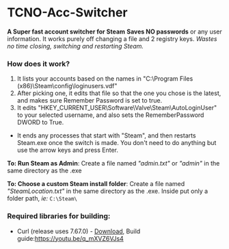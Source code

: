 
# TCNO-Acc-Switcher
**A Super fast account switcher for Steam**
**Saves NO passwords** or any user information. It works purely off changing a file and 2 registry keys.
*Wastes no time closing, switching and restarting Steam.*

### How does it work?
1. It lists your accounts based on the names in "C:\Program Files (x86)\Steam\config\loginusers.vdf"
2. After picking one, it edits that file so that the one you chose is the latest, and makes sure Remember Password is set to true.
3. It edits "HKEY_CURRENT_USER\Software\Valve\Steam\AutoLoginUser" to your selected username, and also sets the RememberPassword DWORD to True.

- It ends any processes that start with "Steam", and then restarts Steam.exe once the switch is made. You don't need to do anything but use the arrow keys and press Enter.

**To: Run Steam as Admin**: Create a file named *"admin.txt"* or *"admin"* in the same directory as the .exe

**To: Choose a custom Steam install folder**: Create a file named *"SteamLocation.txt"* in the same directory as the .exe. Inside put only a folder path, *ie:* `C:\Steam\`

### Required libraries for building:
- Curl (release uses 7.67.0) - [Download](https://curl.haxx.se/download.html), Build guide:https://youtu.be/q_mXVZ6VJs4
